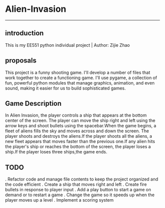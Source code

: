 # Alien-Invasion
---------------
introduction
--------------
This is my EE551 python individual project | Author: Zijie Zhao

proposals
--------------
This project is a funny shooting game. I'll develop a number of files that work together to create a functioning game. I'll use pygame, a collection of fun, powerful python modules that manage graphics, animation, and even sound, making it easier for us to build sophisticated games.

Game Description
---------------
In Alien Invasion, the player controls a ship that appears at the bottom center of the screen. The player can move the ship right and left using the arrow keys and shoot bullets using the spacebar.When the game begins, a fleet of aliens fills the sky and moves across and down the screen. The player shoots and destroys the aliens.If the player shoots all the aliens, a new fleet appears that moves faster than the previous one.If any alien hits the player's ship or reaches the bottom of the screen, the player loses a ship.If the player loses three ships,the game ends.

TODO
----------
. Refactor code and manage file contents to keep the project organized and the code efficient
. Create a ship that moves right and left
. Create fire bullets in response to player input
. Add a play button to start a game on demand or to restart a game 
. Change the game so it speeds up when the player moves up a level
. Implement a scoring system
